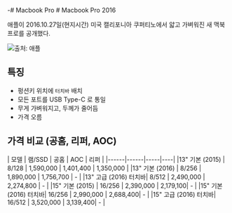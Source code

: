 -# Macbook Pro # Macbook Pro 2016

애플이 2016.10.27일(현지시간) 미국 캘리포니아 쿠퍼티노에서 얇고 가벼워진 새 맥북프로를 공개했다.

![출처: 애플](https://goo.gl/zYdYKp)



## 특징

- 펑션키 위치에 `터치바` 배치
- 모든 포트를 USB Type-C 로 통일
- 무게 가벼워지고, 두께가 줄어듬
- 가격 오름


## 가격 비교 (공홈, 리퍼, AOC)

| 모델 | 램/SSD | 공홈 | AOC | 리퍼 |
|------|------|-----|----|
|13" 기본 (2015) | 8/128 | 1,590,000 | 1,401,400 | 1,350,000 | 
|13" 기본 (2016) | 8/256 | 1,890,000 | 1,756,700 | - |
|13" 고급 (2016) 터치바| 8/512 | 2,490,000 | 2,274,800 | - |
|15" 기본 (2015) | 16/256 | 2,390,000 | 2,179,100| - |
|15" 기본 (2016) 터치바| 16/256 | 2,990,000 | 2,688,400| - |
|15" 고급 (2016) 터치바| 16/512 | 3,520,000 | 3,139,400| - |

